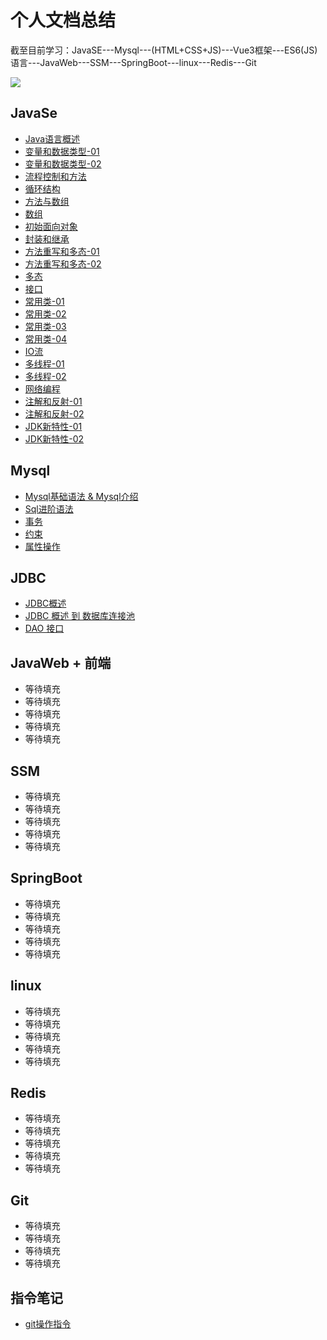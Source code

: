 # 个人文档总结

截至目前学习：JavaSE---Mysql---(HTML+CSS+JS)---Vue3框架---ES6(JS)语言---JavaWeb---SSM---SpringBoot---linux---Redis---Git

![](https://gitee.com/fan-yuxuan-simonfan/summary-notes/raw/master/images/java-logo.jpg)

## JavaSe

- [Java语言概述](https://gitee.com/FanSimon/summary-notes/blob/master/JavaSe/day01Java%E8%AF%AD%E8%A8%80%E6%A6%82%E8%BF%B0.md)
- [变量和数据类型-01](https://gitee.com/FanSimon/summary-notes/blob/master/JavaSe/day02%E5%8F%98%E9%87%8F%E5%92%8C%E6%95%B0%E6%8D%AE%E7%B1%BB%E5%9E%8B.md)
- [变量和数据类型-02](https://gitee.com/FanSimon/summary-notes/blob/master/JavaSe/day03%E5%8F%98%E9%87%8F%E5%92%8C%E6%95%B0%E6%8D%AE%E7%B1%BB%E5%9E%8B.md)
- [流程控制和方法](https://gitee.com/FanSimon/summary-notes/blob/master/JavaSe/day04%E6%B5%81%E7%A8%8B%E6%8E%A7%E5%88%B6%E5%92%8C%E6%96%B9%E6%B3%95.md)
- [循环结构](https://gitee.com/FanSimon/summary-notes/blob/master/JavaSe/day05%E5%BE%AA%E7%8E%AF%E7%BB%93%E6%9E%84.md)
- [方法与数组](https://gitee.com/FanSimon/summary-notes/blob/master/JavaSe/day06%E6%96%B9%E6%B3%95%E5%92%8C%E6%95%B0%E7%BB%84%E4%B8%80%E5%8D%8A.md)
- [数组](https://gitee.com/FanSimon/summary-notes/blob/master/JavaSe/day07%E6%95%B0%E7%BB%84.md)
- [初始面向对象](https://gitee.com/FanSimon/summary-notes/blob/master/JavaSe/day08%E5%88%9D%E8%AF%86%E9%9D%A2%E5%90%91%E5%AF%B9%E8%B1%A1.md)
- [封装和继承](https://gitee.com/FanSimon/summary-notes/blob/master/JavaSe/day09%E5%B0%81%E8%A3%85%E5%92%8C%E7%BB%A7%E6%89%BF.md)
- [方法重写和多态-01](https://gitee.com/FanSimon/summary-notes/blob/master/JavaSe/day09%E5%B0%81%E8%A3%85%E5%92%8C%E7%BB%A7%E6%89%BF.md)
- [方法重写和多态-02](https://gitee.com/FanSimon/summary-notes/blob/master/JavaSe/day11%E6%96%B9%E6%B3%95%E9%87%8D%E5%86%99%E5%92%8C%E5%A4%9A%E6%80%81.md)
- [多态](https://gitee.com/FanSimon/summary-notes/blob/master/JavaSe/day11%E6%96%B9%E6%B3%95%E9%87%8D%E5%86%99%E5%92%8C%E5%A4%9A%E6%80%81.md)
- [接口](https://gitee.com/FanSimon/summary-notes/blob/master/JavaSe/day13%E6%8E%A5%E5%8F%A3.md)
- [常用类-01](https://gitee.com/FanSimon/summary-notes/blob/master/JavaSe/day14%E5%B8%B8%E7%94%A8%E7%B1%BB.md)
- [常用类-02](https://gitee.com/FanSimon/summary-notes/blob/master/JavaSe/day15%E5%B8%B8%E7%94%A8%E7%B1%BB.md)
- [常用类-03](https://gitee.com/FanSimon/summary-notes/blob/master/JavaSe/day15%E7%AC%94%E8%AE%B0%E5%B8%B8%E7%94%A8%E7%B1%BB.md)
- [常用类-04](https://gitee.com/FanSimon/summary-notes/blob/master/JavaSe/day16%E5%B8%B8%E7%94%A8%E7%B1%BB.md)
- [IO流](https://gitee.com/FanSimon/summary-notes/blob/master/JavaSe/day17IO.md)
- [多线程-01](https://gitee.com/FanSimon/summary-notes/blob/master/JavaSe/day18%E5%A4%9A%E7%BA%BF%E7%A8%8B.md)
- [多线程-02](https://gitee.com/FanSimon/summary-notes/blob/master/JavaSe/day19%E5%A4%9A%E7%BA%BF%E7%A8%8B.md)
- [网络编程](https://gitee.com/FanSimon/summary-notes/blob/master/JavaSe/day20%E7%BD%91%E7%BB%9C%E7%BC%96%E7%A8%8B.md)
- [注解和反射-01](https://gitee.com/FanSimon/summary-notes/blob/master/JavaSe/day21%E6%B3%A8%E8%A7%A3%E5%92%8C%E5%8F%8D%E5%B0%84.md)
- [注解和反射-02](https://gitee.com/FanSimon/summary-notes/blob/master/JavaSe/day22%E6%B3%A8%E8%A7%A3%E5%92%8C%E5%8F%8D%E5%B0%84.md)
- [JDK新特性-01](https://gitee.com/FanSimon/summary-notes/blob/master/JavaSe/day22JDK8%E6%96%B0%E7%89%B9%E6%80%A71.md)
- [JDK新特性-02](https://gitee.com/FanSimon/summary-notes/blob/master/JavaSe/day22JDK8%E6%96%B0%E7%89%B9%E6%80%A72.md)

## Mysql

- [Mysql基础语法 & Mysql介绍](https://gitee.com/FanSimon/summary-notes/blob/master/Mysql/day01%20MySQL%E5%9F%BA%E7%A1%80%E4%BB%8B%E7%BB%8D%20%E5%92%8C%20%E5%9F%BA%E7%A1%80%E8%AF%AD%E6%B3%95.md)
- [Sql进阶语法](https://gitee.com/FanSimon/summary-notes/blob/master/Mysql/day02%20SQL%E8%BF%9B%E9%98%B6%E8%AF%AD%E6%B3%95.md)
- [事务](https://gitee.com/FanSimon/summary-notes/blob/master/Mysql/day3%20%E4%BA%8B%E5%8A%A1.md)
- [约束](https://gitee.com/FanSimon/summary-notes/blob/master/Mysql/day3%20%E7%BA%A6%E6%9D%9F%E5%92%8CMYSQL%E5%B1%9E%E6%80%A7%E6%93%8D%E4%BD%9C.md)
- [属性操作](https://gitee.com/FanSimon/summary-notes/blob/master/Mysql/day3%20%E7%BA%A6%E6%9D%9F%E5%92%8CMYSQL%E5%B1%9E%E6%80%A7%E6%93%8D%E4%BD%9C.md)

## JDBC

- [JDBC概述](https://gitee.com/FanSimon/summary-notes/blob/master/JDBC/day04JDBC%E6%A6%82%E8%BF%B0.md)
- [JDBC 概述 到 数据库连接池](https://gitee.com/FanSimon/summary-notes/blob/master/JDBC/day04JDBC%E6%A6%82%E8%BF%B0%E5%88%B0%E6%95%B0%E6%8D%AE%E8%BF%9E%E6%8E%A5%E6%B1%A0.md)
- [DAO 接口](https://gitee.com/FanSimon/summary-notes/blob/master/JDBC/day05DAO.md)

## JavaWeb + 前端

- 等待填充
- 等待填充
- 等待填充
- 等待填充
- 等待填充

## SSM

- 等待填充
- 等待填充
- 等待填充
- 等待填充
- 等待填充

## SpringBoot

- 等待填充
- 等待填充
- 等待填充
- 等待填充
- 等待填充

## linux

- 等待填充
- 等待填充
- 等待填充
- 等待填充
- 等待填充

## Redis

- 等待填充
- 等待填充
- 等待填充
- 等待填充
- 等待填充

## Git

- 等待填充
- 等待填充
- 等待填充
- 等待填充

## 指令笔记

- [git操作指令](https://gitee.com/FanSimon/summary-notes/blob/master/%E6%8C%87%E4%BB%A4%E7%AC%94%E8%AE%B0/git%E6%93%8D%E4%BD%9C%E6%8C%87%E4%BB%A4.md)

